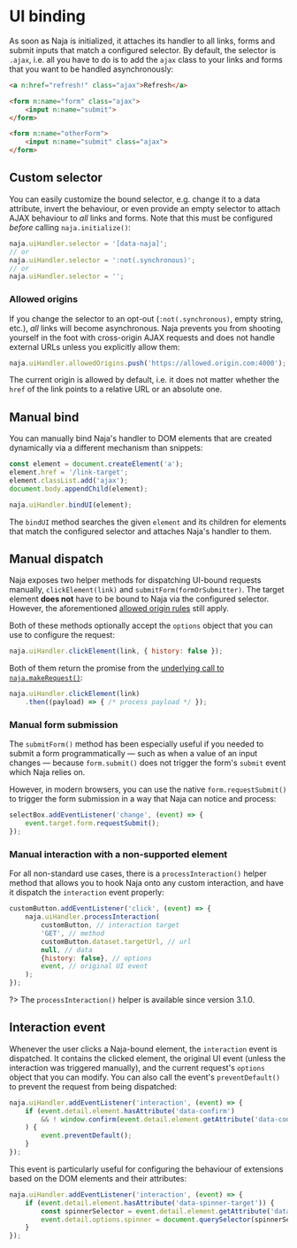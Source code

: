 # UI binding

As soon as Naja is initialized, it attaches its handler to all links, forms and submit inputs that match a configured selector. By default, the selector is `.ajax`, i.e. all you have to do is to add the `ajax` class to your links and forms that you want to be handled asynchronously:

```html
<a n:href="refresh!" class="ajax">Refresh</a>

<form n:name="form" class="ajax">
    <input n:name="submit">
</form>

<form n:name="otherForm">
    <input n:name="submit" class="ajax">
</form>
```


## Custom selector

You can easily customize the bound selector, e.g. change it to a data attribute, invert the behaviour, or even provide an empty selector to attach AJAX behaviour to *all* links and forms. Note that this must be configured *before* calling `naja.initialize()`:

```js
naja.uiHandler.selector = '[data-naja]';
// or
naja.uiHandler.selector = ':not(.synchronous)';
// or
naja.uiHandler.selector = '';
```

### Allowed origins

If you change the selector to an opt-out (`:not(.synchronous)`, empty string, etc.), *all* links will become asynchronous. Naja prevents you from shooting yourself in the foot with cross-origin AJAX requests and does not handle external URLs unless you explicitly allow them:

```js
naja.uiHandler.allowedOrigins.push('https://allowed.origin.com:4000');
```

The current origin is allowed by default, i.e. it does not matter whether the `href` of the link points to a relative URL or an absolute one.


## Manual bind

You can manually bind Naja's handler to DOM elements that are created dynamically via a different mechanism than snippets:

```js
const element = document.createElement('a');
element.href = '/link-target';
element.classList.add('ajax');
document.body.appendChild(element);

naja.uiHandler.bindUI(element);
```

The `bindUI` method searches the given `element` and its children for elements that match the configured selector and attaches Naja's handler to them.


## Manual dispatch

Naja exposes two helper methods for dispatching UI-bound requests manually, `clickElement(link)` and `submitForm(formOrSubmitter)`. The target element **does not** have to be bound to Naja via the configured selector. However, the aforementioned [allowed origin rules](#allowed-origins) still apply.

Both of these methods optionally accept the `options` object that you can use to configure the request:

```js
naja.uiHandler.clickElement(link, { history: false });
```

Both of them return the promise from the [underlying call to `naja.makeRequest()`](dispatch.md#handling-the-response):

```js
naja.uiHandler.clickElement(link)
	.then((payload) => { /* process payload */ });
```

### Manual form submission

The `submitForm()` method has been especially useful if you needed to submit a form programmatically — such as when a value of an input changes — because `form.submit()` does not trigger the form's `submit` event which Naja relies on.

However, in modern browsers, you can use the native `form.requestSubmit()` to trigger the form submission in a way that Naja can notice and process:

```js
selectBox.addEventListener('change', (event) => {
	event.target.form.requestSubmit();
});
```

### Manual interaction with a non-supported element

For all non-standard use cases, there is a `processInteraction()` helper method that allows you to hook Naja onto any custom interaction, and have it dispatch the `interaction` event properly:

```js
customButton.addEventListener('click', (event) => {
	naja.uiHandler.processInteraction(
		customButton, // interaction target
		'GET', // method
		customButton.dataset.targetUrl, // url
		null, // data
		{history: false}, // options
		event, // original UI event
	);
});
```

?> The `processInteraction()` helper is available since version 3.1.0.


## Interaction event

Whenever the user clicks a Naja-bound element, the `interaction` event is dispatched. It contains the clicked element, the original UI event (unless the interaction was triggered manually), and the current request's `options` object that you can modify. You can also call the event's `preventDefault()` to prevent the request from being dispatched:

```js
naja.uiHandler.addEventListener('interaction', (event) => {
	if (event.detail.element.hasAttribute('data-confirm')
        && ! window.confirm(event.detail.element.getAttribute('data-confirm'))
    ) {
		event.preventDefault();
	}
});
```

This event is particularly useful for configuring the behaviour of extensions based on the DOM elements and their attributes:

```js
naja.uiHandler.addEventListener('interaction', (event) => {
	if (event.detail.element.hasAttribute('data-spinner-target')) {
		const spinnerSelector = event.detail.element.getAttribute('data-spinner-target');
		event.detail.options.spinner = document.querySelector(spinnerSelector);
	}
});
```
